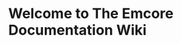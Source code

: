 <!-- TITLE: Home -->
<!-- SUBTITLE: A quick summary of Home -->

# Welcome to The Emcore Documentation Wiki
